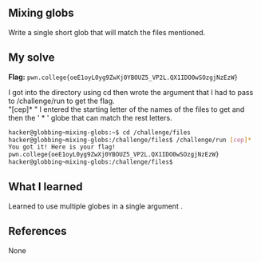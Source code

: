 ## Mixing globs
Write a single short glob that will match the files mentioned. 

## My solve
**Flag:** `pwn.college{oeE1oyL0yg9ZwXj0YBOUZ5_VP2L.QX1IDO0wSOzgjNzEzW}`

I got into the directory using cd then wrote the argument that I had to pass to /challenge/run to get the flag. <br>
"[cep]* " I entered the starting letter of the names of the files to get and then the ' * ' globe that can match the rest letters. 

```bash
hacker@globbing~mixing-globs:~$ cd /challenge/files
hacker@globbing~mixing-globs:/challenge/files$ /challenge/run [cep]*
You got it! Here is your flag!
pwn.college{oeE1oyL0yg9ZwXj0YBOUZ5_VP2L.QX1IDO0wSOzgjNzEzW}
hacker@globbing~mixing-globs:/challenge/files$
```
## What I learned
Learned to use multiple globes in a single argument .

## References
None
